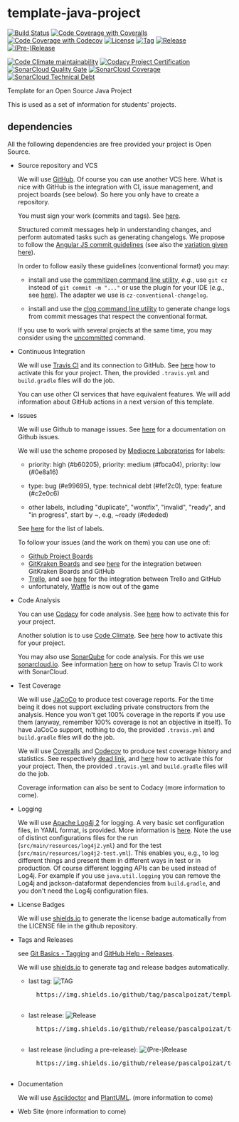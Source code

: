 # template-java-project
[![Build Status](https://img.shields.io/travis/com/pascalpoizat/template-java-project/master.svg?style=flat-square)](https://travis-ci.com/github/pascalpoizat/template-java-project)
[![Code Coverage with Coveralls](https://img.shields.io/coveralls/pascalpoizat/template-java-project/master.svg?label=coverage%20with%20coveralls&style=flat-square)](https://coveralls.io/github/pascalpoizat/template-java-project)
[![Code Coverage with Codecov](https://img.shields.io/codecov/c/github/pascalpoizat/template-java-project/master.svg?label=coverage%20with%20codecov&style=flat-square)](https://codecov.io/gh/pascalpoizat/template-java-project)
[![License](https://img.shields.io/github/license/pascalpoizat/template-java-project.svg?style=flat-square)](LICENSE)
[![Tag](https://img.shields.io/github/tag/pascalpoizat/template-java-project.svg?label=tag&style=flat-square)](build.gradle)
[![Release](https://img.shields.io/github/release/pascalpoizat/template-java-project.svg?style=flat-square)](build.gradle)
[![(Pre-)Release](https://img.shields.io/github/release/pascalpoizat/template-java-project/all.svg?label=(pre-)release&style=flat-square)](build.gradle)
<br/>

[![Code Climate maintainability](https://img.shields.io/codeclimate/maintainability/pascalpoizat/template-java-project?style=flat-square)](https://codeclimate.com/github/pascalpoizat/template-java-project)
[![Codacy Project Certification](https://img.shields.io/codacy/grade/9b4c36635f044db0a56f8ee5beddd167.svg?style=flat-square)](https://app.codacy.com/gh/pascalpoizat/template-java-project/dashboard)
[![SonarCloud Quality Gate](https://sonarcloud.io/api/project_badges/measure?project=fr.uparis10.pascalpoizat%3Atemplate-java-project&metric=alert_status)](https://sonarcloud.io/dashboard?id=fr.uparis10.pascalpoizat%3Atemplate-java-project)
[![SonarCloud Coverage](https://sonarcloud.io/api/project_badges/measure?project=fr.uparis10.pascalpoizat%3Atemplate-java-project&metric=coverage)](https://sonarcloud.io/dashboard?id=fr.uparis10.pascalpoizat%3Atemplate-java-project)
[![SonarCloud Technical Debt](https://sonarcloud.io/api/project_badges/measure?project=fr.uparis10.pascalpoizat%3Atemplate-java-project&metric=sqale_index)](https://sonarcloud.io/dashboard?id=fr.uparis10.pascalpoizat%3Atemplate-java-project)
<!--
<br/>
[![Waffle.io - Columns and their card count](https://badge.waffle.io/pascalpoizat/template-java-project.svg?columns=all)](https://waffle.io/pascalpoizat/template-java-project)
-->

<!--[![SonarQube Technical Debt](https://img.shields.io/badge/technical%20debt-0.0%-brightgreen.svg?style=flat-square)](http://localhost:9000/dashboard/index/fr.uparis10.pascalpoizat:template-java-project)-->

Template for an Open Source Java Project

This is used as a set of information for students' projects.

## dependencies

All the following dependencies are free provided your project is Open Source.

- Source repository and VCS

    We will use [GitHub](https://github.com/).
    Of course you can use another VCS here.
    What is nice with GitHub is the integration with CI, issue management, and project boards (see below).
    So here you only have to create a repository.

    You must sign your work (commits and tags). See [here](https://git-scm.com/book/en/v2/Git-Tools-Signing-Your-Work).
    
    Structured commit messages help in understanding changes, and perform automated tasks such as generating changelogs.
    We propose to follow the [Angular JS commit guidelines](https://github.com/angular/angular.js/blob/master/CONTRIBUTING.md#commit)
    (see also the [variation given here](https://karma-runner.github.io/1.0/dev/git-commit-msg.html)). 

    In order to follow easily these guidelines (conventional format) you may:
    
    - install and use the [commitizen command line utility](http://commitizen.github.io/cz-cli/),
      *e.g.*, use `git cz` instead of `git commit -m "..."` or use the plugin for your IDE (*e.g.*, see [here](https://github.com/KnisterPeter/vscode-commitizen)). The adapter we use is `cz-conventional-changelog`.
      
    - install and use the [clog command line utility](https://github.com/clog-tool/clog-cli) to generate change logs
       from commit messages that respect the conventional format.
       
    If you use to work with several projects at the same time, 
    you may consider using the [uncommitted](https://pypi.python.org/pypi/uncommitted) command.

- Continuous Integration

    We will use [Travis CI](https://travis-ci.org/) and its connection to GitHub.
    See [here](https://docs.travis-ci.com/user/for-beginners) how to activate this for your project.
    Then, the provided ```.travis.yml``` and ```build.gradle``` files will do the job.

    You can use other CI services that have equivalent features. We will add information about GitHub actions in a next version of this template.
    
- Issues
 
    We will use Github to manage issues.
    See [here](https://guides.github.com/features/issues/) for a documentation on Github issues.
    
    We will use the scheme proposed by [Mediocre Laboratories](https://mediocre.com/forum/topics/how-we-use-labels-on-github-issues-at-mediocre-laboratories) for labels:
    
    - priority: high (#b60205),
      priority: medium (#fbca04),
      priority: low (#0e8a16)
    	
    - type: bug (#e99695),
      type: technical debt (#fef2c0),
      type: feature (#c2e0c6)
    	
    - other labels, including "duplicate", "wontfix", "invalid", "ready", and "in progress", start by ~, e.g,
      ~ready (#ededed)

    See [here](https://github.com/pascalpoizat/template-java-project/labels) for the list of labels.
    
    To follow your issues (and the work on them) you can use one of:
    
    - [Github Project Boards](https://docs.github.com/en/free-pro-team@latest/github/managing-your-work-on-github/about-project-boards)
    - [GitKraken Boards](https://www.gitkraken.com/boards) and see [here](https://github.com/marketplace/gitkraken-glo-boards) for the integration between GitKraken Boards and GitHub
    - [Trello](https://trello.com), and see [here](https://blog.trello.com/github-and-trello-integrate-your-commits) for the integration between Trello and GitHub
    - unfortunately, [Waffle](https://waffle.io) is now out of the game

- Code Analysis

	You can use [Codacy](https://www.codacy.com) for code analysis.
	See [here](https://support.codacy.com/hc/en-us/sections/201760869-Integrations) how to activate this for your project.
	
  Another solution is to use [Code Climate](https://codeclimate.com/dashboard). See [here](https://docs.codeclimate.com/docs/getting-started-with-code-climate) how to activate this for your project.

  You may also use [SonarQube](http://www.sonarqube.org/) for code analysis.
  For this we use [sonarcloud.io](https://sonarcloud.io). See information [here](https://docs.travis-ci.com/user/sonarcloud/) on how to setup Travis CI to work with SonarCloud.

- Test Coverage

    We will use [JaCoCo](http://eclemma.org/jacoco/) to produce test coverage reports.
    For the time being it does not support excluding private constructors from the analysis.
    Hence you won't get 100% coverage in the reports if you use them
    (anyway, remember 100% coverage is not an objective in itself).
    To have JaCoCo support, nothing to do, the provided ```.travis.yml``` and ```build.gradle``` files will do the job.

    We will use [Coveralls](https://coveralls.io/) and [Codecov](https://codecov.io/) to produce test coverage history and statistics.
    See respectively
    [dead link](https://coveralls.zendesk.com/hc/en-us), and
    [here](https://github.com/codecov/example-gradle)
    how to activate this for your project.
    Then, the provided ```.travis.yml``` and ```build.gradle``` files will do the job.
    
    Coverage information can also be sent to Codacy (more information to come).

- Logging

    We will use [Apache Log4j 2](http://logging.apache.org/log4j/2.x/) for logging.
    A very basic set configuration files, in YAML format, is provided.
    More information is [here](http://logging.apache.org/log4j/2.x/manual/configuration.html).
    Note the use of distinct configurations files for the run (```src/main/resources/log4j2.yml```) and for the test (```src/main/resources/log4j2-test.yml```).
    This enables you, e.g., to log different things and present them in different ways in test or in production.
    Of course different logging APIs can be used instead of Log4j.
    For example if you use ``java.util.logging`` you can remove the Log4j and jackson-dataformat dependencies from ```build.gradle```, and you don't need the Log4j configuration files.

- License Badges

    We will use [shields.io](https://img.shields.io) to generate the license badge automatically from the LICENSE file in the github repository.

- Tags and Releases

    see [Git Basics - Tagging](https://git-scm.com/book/en/v2/Git-Basics-Tagging) and
    [GitHub Help - Releases](https://help.github.com/categories/releases/).

    We will use [shields.io](https://img.shields.io) to generate tag and release badges automatically.

    - last tag: ![TAG](https://img.shields.io/github/tag/pascalpoizat/template-java-project.svg?style=flat-square)

	    <pre>
	    https://img.shields.io/github/tag/pascalpoizat/template-java-project.svg?style=flat-square
	    </pre>

    - last release: ![Release](https://img.shields.io/github/release/pascalpoizat/template-java-project.svg?style=flat-square)

	    <pre>
	    https://img.shields.io/github/release/pascalpoizat/template-java-project.svg?style=flat-square
	    </pre>

    - last release (including a pre-release): ![(Pre-)Release](https://img.shields.io/github/release/pascalpoizat/template-java-project/all.svg?style=flat-square)

	    <pre>
	    https://img.shields.io/github/release/pascalpoizat/template-java-project/all.svg?style=flat-square
	    </pre>

- Documentation

  We will use [Asciidoctor](https://asciidoctor.org) and [PlantUML](https://plantuml.com). (more information to come)

- Web Site (more information to come)


